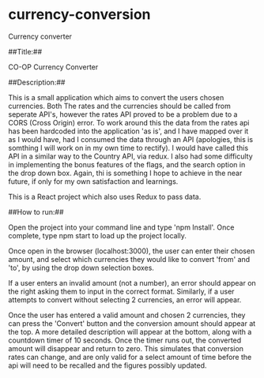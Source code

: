 # currency-conversion

Currency converter

##Title:## 

CO-OP Currency Converter

##Description:## 

This is a small application which aims to convert the users chosen currencies. Both The rates and the currencies should be called from seperate API's, however the rates API proved to be a problem due to a CORS (Cross Origin) error. To work around this the data from the rates api has been hardcoded into the application 'as is', and I have mapped over it as I would have, had I consumed the data through an API (apologies, this is somthing I will work on in my own time to rectify). I would have called this API in a similar way to the Country API, via redux. I also had some difficulty in implementing the bonus features of the flags, and the search option in the drop down box. Again, thi is something I hope to achieve in the near future, if only for my own satisfaction and learnings.

This is a React project which also uses Redux to pass data.

##How to run:##

Open the project into your command line and type 'npm Install'. Once complete, type npm start to load up the project locally.

Once open in the browser (localhost:3000), the user can enter their chosen amount, and select which currencies they would like to convert 'from' and 'to', by using the drop down selection boxes.

If a user enters an invalid amount (not a number), an error should appear on the right asking them to input in the correct format. Similarly, if a user attempts to convert without selecting 2 currencies, an error will appear.

Once the user has entered a valid amount and chosen 2 currencies, they can press the 'Convert' button and the conversion amount should appear at the top. A more detailed description will appear at the bottom, along with a countdown timer of 10 seconds. Once the timer runs out, the converted amount will disappear and return to zero. This simulates that conversion rates can change, and are only valid for a select amount of time before the api will need to be recalled and the figures possibly updated.
